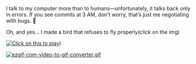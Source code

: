 I talk to my computer more than to humans—unfortunately, it talks back only in errors.
If you see commits at 3 AM, don’t worry, that’s just me negotiating with bugs. 🐛

Oh, and yes… I made a bird that refuses to fly properly(click on the img)

[![Click on this to play ]()](https://abhisheknangre.github.io/flappy-birdy))

[![ezgif-com-video-to-gif-converter.gif](https://i.postimg.cc/NF9ctGVL/ezgif-com-video-to-gif-converter.gif)](https://postimg.cc/7JkcM4qy)
